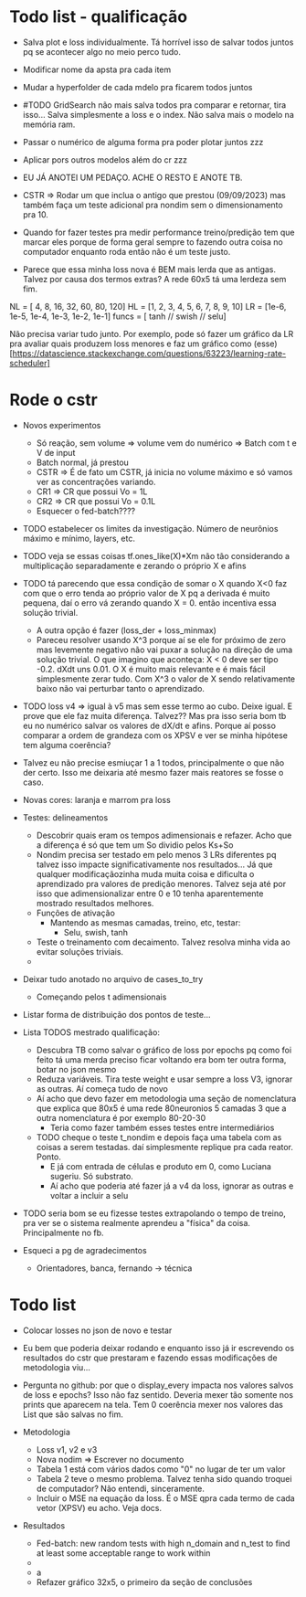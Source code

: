 # Todo list - qualificação

- Salva plot e loss individualmente. Tá horrível isso de salvar todos juntos pq se acontecer algo no meio perco tudo.
- Modificar nome da apsta pra cada item
- Mudar a hyperfolder de cada mdelo pra ficarem todos juntos
- #TODO GridSearch não mais salva todos pra comparar e retornar, tira isso... Salva simplesmente a loss e o index. Não salva mais o modelo na memória ram.
- Passar o numérico de alguma forma pra poder plotar juntos zzz
- Aplicar pors outros modelos além do cr zzz

- EU JÁ ANOTEI UM PEDAÇO. ACHE O RESTO E ANOTE TB.

- CSTR => Rodar um que inclua o antigo que prestou (09/09/2023) mas também faça um teste adicional pra nondim sem o dimensionamento pra 10.

* Quando for fazer testes pra medir performance treino/predição tem que marcar eles porque de forma geral sempre to fazendo outra coisa no computador enquanto roda então não é um teste justo.

* Parece que essa minha loss nova é BEM mais lerda que as antigas. Talvez por causa dos termos extras? A rede 60x5 tá uma lerdeza sem fim.

NL = [ 4, 8, 16, 32, 60, 80, 120]
HL = [1, 2, 3, 4, 5, 6, 7, 8, 9, 10]
LR = [1e-6, 1e-5, 1e-4, 1e-3, 1e-2, 1e-1]
funcs = [ tanh // swish // selu]

Não precisa variar tudo junto.
Por exemplo, pode só fazer um gráfico da LR pra avaliar quais produzem loss menores e faz um gráfico como (esse)[https://datascience.stackexchange.com/questions/63223/learning-rate-scheduler]

# Rode o cstr   

- Novos experimentos
  - Só reação, sem volume => volume vem do numérico => Batch com t e V de input
  - Batch normal, já prestou
  - CSTR => É de fato um CSTR, já inicia no volume máximo e só vamos ver as concentrações variando.
  - CR1 => CR que possui Vo = 1L
  - CR2 => CR que possui Vo = 0.1L
  - Esquecer o fed-batch????

- TODO estabelecer os limites da investigação. Número de neurônios máximo e mínimo, layers, etc.
- TODO veja se essas coisas tf.ones_like(X)*Xm não tão considerando a multiplicação separadamente e zerando o próprio X e afins
- TODO tá parecendo que essa condição de somar o X quando X<0 faz com que o erro tenda ao próprio valor de X pq a derivada é muito pequena, daí o erro vá zerando quando X = 0. então incentiva essa solução trivial.
  - A outra opção é fazer (loss_der + loss_minmax)
  - Pareceu resolver usando X^3 porque aí se ele for próximo de zero mas levemente negativo não vai puxar a solução na direção de uma solução trivial. O que imagino que aconteça: X < 0  deve ser tipo -0.2. dXdt uns 0.01. O X é muito mais relevante e é mais fácil simplesmente zerar tudo. Com X^3 o valor de X sendo relativamente baixo não vai perturbar tanto o aprendizado.
- TODO loss v4 => igual à v5 mas sem esse termo ao cubo. Deixe igual. E prove que ele faz muita diferença. Talvez?? Mas pra isso seria bom tb eu no numérico salvar os valores de dX/dt e afins. Porque aí posso comparar a ordem de grandeza com os XPSV e ver se minha hipótese tem alguma coerência?
- Talvez eu não precise esmiuçar 1 a 1 todos, principalmente o que não der certo. Isso me deixaria até mesmo fazer mais reatores se fosse o caso.
- Novas cores: laranja e marrom pra loss
- Testes: delineamentos
  - Descobrir quais eram os tempos adimensionais e refazer. Acho que a diferença é só que tem um So dividio pelos Ks+So
  - Nondim precisa ser testado em pelo menos 3 LRs diferentes pq talvez isso impacte significativamente nos resultados... Já que qualquer modificaçãozinha muda muita coisa e dificulta o aprendizado pra valores de predição menores. Talvez seja até por isso que adimensionalizar entre 0 e 10 tenha aparentemente mostrado resultados melhores.
  - Funções de ativação
    - Mantendo as mesmas camadas, treino, etc, testar:
      - Selu, swish, tanh
  - Teste o treinamento com decaimento. Talvez resolva minha vida ao evitar soluções triviais.
  - 

- Deixar tudo anotado no arquivo de cases_to_try
  - Começando pelos t adimensionais
- Listar forma de distribuição dos pontos de teste...
- Lista TODOS mestrado qualificação:
  - Descubra TB como salvar o gráfico de loss por epochs pq como foi feito tá uma merda preciso ficar voltando era bom ter outra forma, botar no json mesmo
  - Reduza variáveis. Tira teste weight e usar sempre a loss V3, ignorar as outras. Aí começa tudo de novo
  - Aí acho que devo fazer em metodologia uma seção de nomenclatura que explica que 80x5 é uma rede 80neuronios 5 camadas 3 que a outra nomenclatura é por exemplo 80-20-30
    - Teria como fazer também esses testes entre intermediários
  - TODO cheque o teste t_nondim e depois faça uma tabela com as coisas a serem testadas. daí simplesmente replique pra cada reator. Ponto.
    - E já com entrada de células e produto em 0, como Luciana sugeriu. Só substrato.
    - Aí acho que poderia até fazer já a v4 da loss, ignorar as outras e voltar a incluir a selu
- TODO seria bom se eu fizesse testes extrapolando o tempo de treino, pra ver se o sistema realmente aprendeu a "física" da coisa. Principalmente no fb.

- Esqueci a pg de agradecimentos
  - Orientadores, banca, fernando -> técnica

# Todo list
- Colocar losses no json de novo e testar
- Eu bem que poderia deixar rodando e enquanto isso já ir escrevendo os resultados do cstr que prestaram e fazendo essas modificações de metodologia viu...
- Pergunta no github: por que o display_every impacta nos valores salvos de loss e epochs? Isso não faz sentido. Deveria mexer tão somente nos prints que aparecem na tela. Tem 0 coerência mexer nos valores das List que são salvas no fim.

- Metodologia
  - Loss v1, v2 e v3
  - Nova nodim => Escrever no documento
  - Tabela 1 está com vários dados como "0" no lugar de ter um valor
  - Tabela 2 teve o mesmo problema. Talvez tenha sido quando troquei de computador? Não entendi, sinceramente.
  - Incluir o MSE na equação da loss. É o MSE qpra cada termo de cada vetor (XPSV) eu acho. Veja docs.

- Resultados
  - Fed-batch: new random tests with high n_domain and n_test to find at least some acceptable range to work within
  -
  + a 
  - Refazer gráfico 32x5, o primeiro da seção de conclusões
